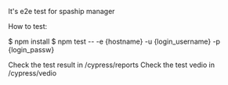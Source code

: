 It's e2e test for spaship manager

How to test:

$ npm install
$ npm test -- -e {hostname} -u {login_username} -p {login_passw}

Check the test result in /cypress/reports
Check the test vedio in /cypress/vedio
